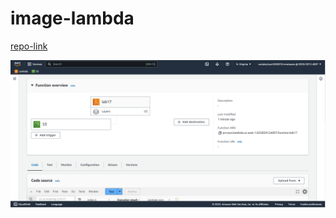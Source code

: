 # image-lambda
[repo-link](https://github.com/Motasem-Sulaiman/image-lambda)

![](./Screenshot%202023-07-20%20025910.png)